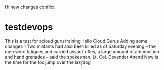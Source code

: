 Hi new changes conflict

# testdevops
This is a test for acloud guru training
Hello Cloud Gurus
Adding some changes 1
Two militants had also been killed as of Saturday evening – the men wore fatigues and carried assault rifles, a large amount of ammunition and hand grenades – said the spokesman, Lt. Col. Devender Anand
Now is the time for the fox jump over the lazydog
